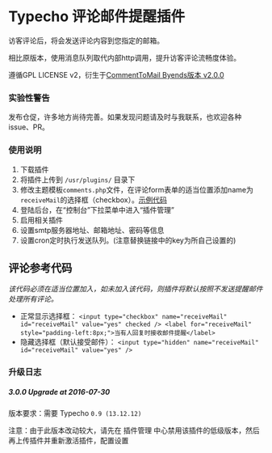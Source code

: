 Typecho 评论邮件提醒插件
=============
访客评论后，将会发送评论内容到您指定的邮箱。

相比原版本，使用消息队列取代内部http调用，提升访客评论流畅度体验。

遵循GPL LICENSE v2，衍生于[CommentToMail Byends版本 v2.0.0](http://typecho.byends.com/post/CommentToMail-v2-0-0.html)

### 实验性警告
发布仓促，许多地方尚待完善。如果发现问题请及时与我联系，也欢迎各种issue、PR。

### 使用说明
1. 下载插件
2. 将插件上传到 `/usr/plugins/` 目录下
3. 修改主题模板`comments.php`文件，在评论form表单的适当位置添加name为`receiveMail`的选择框（checkbox）。[示例代码](#评论参考代码)
4. 登陆后台，在“控制台”下拉菜单中进入“插件管理”
5. 启用相关插件
6. 设置smtp服务器地址、邮箱地址、密码等信息
7. 设置cron定时执行发送队列。(注意替换链接中的key为所自己设置的)

## 评论参考代码
*该代码必须在适当位置加入，如未加入该代码，则插件将默认按照不发送提醒邮件处理所有评论。*
+ 正常显示选择框： `<input type="checkbox" name="receiveMail" id="receiveMail" value="yes" checked /> <label for="receiveMail" style="padding-left:8px;">当有人回复时接收邮件提醒</label>` 
+ 隐藏选择框（默认接受邮件）： `<input type="hidden" name="receiveMail" id="receiveMail" value="yes" />` 

### 升级日志

##### 3.0.0 Upgrade at 2016-07-30

版本要求：需要 Typecho `0.9 (13.12.12)`

注意：由于此版本改动较大，请先在 插件管理 中心禁用该插件的低级版本，然后再上传插件并重新激活插件，配置设置
